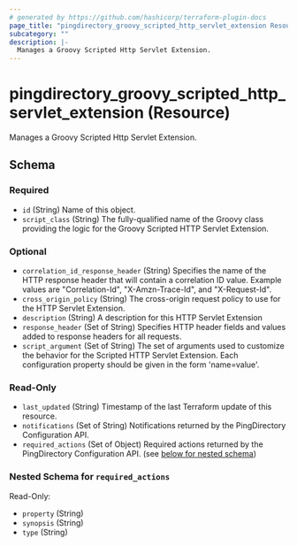 ```yaml
---
# generated by https://github.com/hashicorp/terraform-plugin-docs
page_title: "pingdirectory_groovy_scripted_http_servlet_extension Resource - terraform-provider-pingdirectory"
subcategory: ""
description: |-
  Manages a Groovy Scripted Http Servlet Extension.
---
```


# pingdirectory_groovy_scripted_http_servlet_extension (Resource)

Manages a Groovy Scripted Http Servlet Extension.



<!-- schema generated by tfplugindocs -->
## Schema

### Required

- `id` (String) Name of this object.
- `script_class` (String) The fully-qualified name of the Groovy class providing the logic for the Groovy Scripted HTTP Servlet Extension.

### Optional

- `correlation_id_response_header` (String) Specifies the name of the HTTP response header that will contain a correlation ID value. Example values are "Correlation-Id", "X-Amzn-Trace-Id", and "X-Request-Id".
- `cross_origin_policy` (String) The cross-origin request policy to use for the HTTP Servlet Extension.
- `description` (String) A description for this HTTP Servlet Extension
- `response_header` (Set of String) Specifies HTTP header fields and values added to response headers for all requests.
- `script_argument` (Set of String) The set of arguments used to customize the behavior for the Scripted HTTP Servlet Extension. Each configuration property should be given in the form 'name=value'.

### Read-Only

- `last_updated` (String) Timestamp of the last Terraform update of this resource.
- `notifications` (Set of String) Notifications returned by the PingDirectory Configuration API.
- `required_actions` (Set of Object) Required actions returned by the PingDirectory Configuration API. (see [below for nested schema](#nestedatt--required_actions))

<a id="nestedatt--required_actions"></a>
### Nested Schema for `required_actions`

Read-Only:

- `property` (String)
- `synopsis` (String)
- `type` (String)


